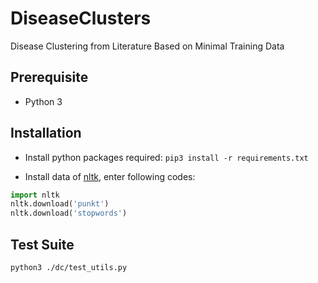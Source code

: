 # DiseaseClusters

Disease Clustering from Literature Based on Minimal Training Data

## Prerequisite

- Python 3

## Installation

- Install python packages required: `pip3 install -r requirements.txt`

- Install data of [nltk](https://www.nltk.org/index.html), enter following codes:
``` python
import nltk
nltk.download('punkt')
nltk.download('stopwords')
```

## Test Suite
`python3 ./dc/test_utils.py`